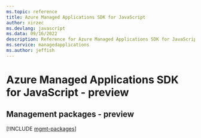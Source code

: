```yaml
---
ms.topic: reference
title: Azure Managed Applications SDK for JavaScript
author: xirzec
ms.devlang: javascript
ms.data: 09/16/2022
description: Reference for Azure Managed Applications SDK for JavaScript
ms.service: managedapplications
ms.author: jeffish
---
```

# Azure Managed Applications SDK for JavaScript - preview

## Management packages - preview
[!INCLUDE [mgmt-packages](managed-applications-mgmt-index.md)]